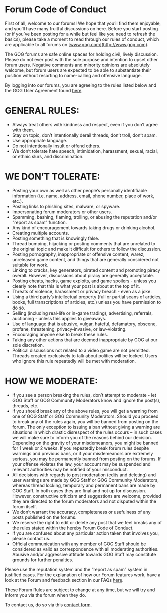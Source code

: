 Forum Code of Conduct
=====================

First of all, welcome to our forums! We hope that you’ll find them enjoyable, and you’ll have many fruitful discussions on here. Before you start posting (or if you’ve been posting for a while but feel like you need to refresh the basics), please take a moment to read through our rules of conduct, which are applicable to all forums on [www.gog.com](http://www.gog.com).

The GOG forums are safe online spaces for holding civil, lively discussion. Please do not ever post with the sole purpose and intention to upset other forum users. Negative comments and minority opinions are absolutely welcome, but forum users are expected to be able to substantiate their position without resorting to name-calling and offensive language.

By logging into our forums, you are agreeing to the rules listed below and the GOG User Agreement found [here](https://support.gog.com/hc/en-us/articles/212632089-User-Agreement).

GENERAL RULES:
==============

*   Always treat others with kindness and respect, even if you don’t agree with them.
*   Stay on topic, don’t intentionally derail threads, don’t troll, don’t spam.
*   Use appropriate language.
*   Do not intentionally insult or offend others.
*   We don’t tolerate hate speech, intimidation, harassment, sexual, racial, or ethnic slurs, and discrimination.

WE DON’T TOLERATE:
==================

*   Posting your own as well as other people’s personally identifiable information (i.e. name, address, email, phone number, place of work, etc.).
*   Posting links to phishing sites, malware, or spyware.
*   Impersonating forum moderators or other users.
*   Spamming, bashing, flaming, trolling, or abusing the reputation and/or “report as spam” function.
*   Any kind of encouragement towards taking drugs or drinking alcohol.
*   Creating multiple accounts.
*   Posting something that is knowingly false.
*   Thread bumping, hijacking or posting comments that are unrelated to the original topic and make it difficult for others to follow the discussion.
*   Posting pornography, inappropriate or offensive content, warez, unreleased game content, and things that are generally considered not suitable for work.
*   Linking to cracks, key generators, pirated content and promoting piracy overall. However, discussions about piracy are generally acceptable.
*   Posting cheats, hacks, game exploits, and game spoilers - unless you clearly note that this is what your post is about at the top of it.
*   Threats of violence, harassment or privacy breach - even as a joke.
*   Using a third party’s intellectual property (full or partial scans of articles, books, full transcriptions of articles, etc.) unless you have permission to do so.
*   Selling (including real-life or in-game trading), advertising, referrals, auctioning - unless this applies to giveaways.
*   Use of language that is abusive, vulgar, hateful, defamatory, obscene, profane, threatening, privacy-invasive, or law-violating.
*   Encouraging anyone else to break these rules.
*   Taking any other actions that are deemed inappropriate by GOG at our sole discretion.
*   Political discussions not related to a video game are not permitted. Threads created exclusively to talk about politics will be locked. Users who ignore this rule repeatedly will be met with moderation.

HOW WE MODERATE:
================

*   If you see a person breaking the rules, don’t attempt to moderate - let GOG Staff or GOG Community Moderators know and ignore the post(s), threads, etc.
*   If you should break any of the above rules, you will get a warning from one of GOG Staff or GOG Community Moderators. Should you proceed to break any of the rules again, you will be banned from posting on the forum. The only exception to issuing a ban without giving a warning are situations in which drastic disrespect of the rules occurs – in such cases we will make sure to inform you of the reasons behind our decision. Depending on the gravity of your misdemeanors, you might be banned for 1 week or 2 weeks. If you repeatedly break forum rules despite warnings and previous bans, or if your misdemeanors are extremely serious, you may be permanently banned from posting on the forums. If your offense violates the law, your account may be suspended and relevant authorities may be notified of your misconduct.
*   All decisions with regards to post moderation (edits and deleting) and user warnings are made by GOG Staff or GOG Community Moderators, whereas thread locking, temporary and permanent bans are made by GOG Staff. In both cases they are final and not up for discussion. However, constructive criticism and suggestions are welcome, provided they are directed to the forum moderators and not disputed within the forum itself.
*   We don’t warrant the accuracy, completeness or usefulness of any posts published on the forums.
*   We reserve the right to edit or delete any post that we feel breaks any of the rules stated within the hereby Forum Code of Conduct.
*   If you are confused about any particular action taken that involves you, please contact us.
*   Official communication with any member of GOG Staff should be considered as valid as correspondence with all moderating authorities. Abusive and/or aggressive attitude towards GOG Staff may constitute grounds for further penalties.

Please use the reputation system and the “report as spam” system in justified cases. For the explanation of how our Forum features work, have a look at the Forum and feedback section in our FAQs [here](https://support.gog.com/hc/en-us/categories/201526109?product=gog). 

These Forum Rules are subject to change at any time, but we will try and inform you via the forum when they do.

To contact us, do so via this [contact form](https://support.gog.com/hc/en-us/requests/new?category=gog&form=other).